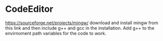 # CodeEditor
https://sourceforge.net/projects/mingw/ download and install mingw from this link and then include g++ and gcc in the installation.
Add g++ to the envirnoment path variables for the code to work.
